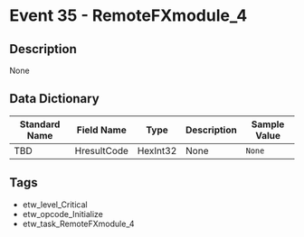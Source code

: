 # Event 35 - RemoteFXmodule_4

## Description
None

## Data Dictionary
|Standard Name|Field Name|Type|Description|Sample Value|
|---|---|---|---|---|
|TBD|HresultCode|HexInt32|None|`None`|

## Tags
* etw_level_Critical
* etw_opcode_Initialize
* etw_task_RemoteFXmodule_4